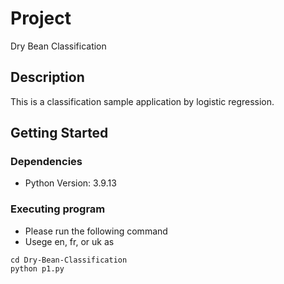 # Project

Dry Bean Classification

## Description

This is a classification sample application by logistic regression.

## Getting Started

### Dependencies

* Python Version: 3.9.13

### Executing program

* Please run the following command
* Usege en, fr, or uk as <lang>
```
cd Dry-Bean-Classification
python p1.py
```
